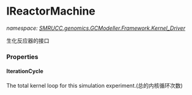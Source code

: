 ﻿# IReactorMachine
_namespace: [SMRUCC.genomics.GCModeller.Framework.Kernel_Driver](./index.md)_

生化反应器的接口




### Properties

#### IterationCycle
The total kernel loop for this simulation experiment.(总的内核循环次数)
